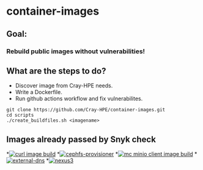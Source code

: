# container-images

## Goal:
### Rebuild public images without vulnerabilities!

## What are the steps to do?

* Discover image from Cray-HPE needs.
* Write a Dockerfile.
* Run github actions workflow and fix vulnerabilites.

```
git clone https://github.com/Cray-HPE/container-images.git
cd scripts
./create_buildfiles.sh <imagename>
```

## Images already passed by Snyk check


*[![curl image build](https://github.com/Cray-HPE/container-images/actions/workflows/curl.yaml/badge.svg)](https://github.com/Cray-HPE/container-images/actions/workflows/curl.yaml)
*[![cephfs-provisioner](https://github.com/Cray-HPE/container-images/actions/workflows/cephfs-provisioner.yaml/badge.svg)](https://github.com/Cray-HPE/container-images/actions/workflows/cephfs-provisioner.yaml)
*[![mc minio client image build](https://github.com/Cray-HPE/container-images/actions/workflows/mc.yaml/badge.svg)](https://github.com/Cray-HPE/container-images/actions/workflows/mc.yaml)
*[![external-dns](https://github.com/Cray-HPE/container-images/actions/workflows/external-dns.yaml/badge.svg)](https://github.com/Cray-HPE/container-images/actions/workflows/external-dns.yaml)
*[![nexus3](https://github.com/Cray-HPE/container-images/actions/workflows/nexus3.yaml/badge.svg)](https://github.com/Cray-HPE/container-images/actions/workflows/nexus3.yaml) 
```
